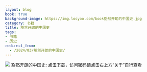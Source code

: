 ```yaml
---
layout: blog
book: true
background-image: https://img.locyoo.com/book豁然开朗的中国史.jpg
category: 书籍
title: 豁然开朗的中国史
tags:
- 书籍
- 历史
redirect_from:
  - /2024/03/豁然开朗的中国史/
---
```

![](https://img.locyoo.com/book豁然开朗的中国史.jpg)
豁然开朗的中国史: <a name = "ref1" href="https://url18.ctfile.com/f/50983618-1345418614-c02db7?p=3619">点击下载</a>，访问密码请点击右上方“关于”自行查看
